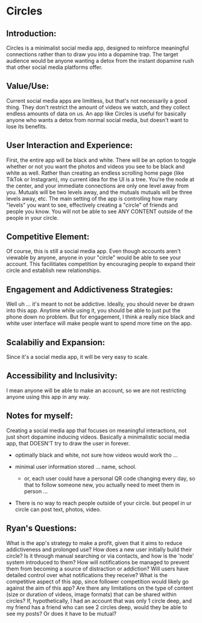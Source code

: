 # Circles 

## Introduction:
Circles is a minimalist social media app, designed to reinforce meaningful connections rather than to draw you into a dopamine trap. The target audience would be anyone wanting a detox from the instant dopamine rush that other social media platforms offer. 

## Value/Use:
Current social media apps are limitless, but that's not necessarily a good thing. They don't restrict the amount of videos we watch, and they collect endless amounts of data on us. An app like Circles is useful for basically anyone who wants a detox from normal social media, but doesn't want to lose its benefits. 

## User Interaction and Experience:
First, the entire app will be black and white. There will be an option to toggle whether or not you want the photos and videos you see to be black and white as well. Rather than creating an endless scrolling home page (like TikTok or Instagram), my current idea for the UI is a tree. You're the node at the center, and your immediate connections are only one level away from you. Mutuals will be two levels away, and the mutuals mutuals will be three levels away, etc. The main setting of the app is controlling how many "levels" you want to see, effectively creating a "circle" of friends and people you know. You will not be able to see ANY CONTENT outside of the people in your circle. 

## Competitive Element:
Of course, this is still a social media app. Even though accounts aren't viewable by anyone, anyone in your "circle" would be able to see your account. This facilitiates competition by encouraging people to expand their circle and establish new relationships. 

## Engagement and Addictiveness Strategies: 
Well uh ... it's meant to not be addictive. Ideally, you should never be drawn into this app. Anytime while using it, you should be able to just put the phone down no problem. But for engagement, I think a really nice black and white user interface will make people want to spend more time on the app. 

## Scalabiliy and Expansion:
Since it's a social media app, it will be very easy to scale. 

## Accessibility and Inclusivity: 
I mean anyone will be able to make an account, so we are not restricting anyone using this app in any way. 

## Notes for myself:

Creating a social media app that focuses on meaningful interactions, not just short dopamine inducing videos. 
Basically a minimalistic social media app, that DOESN'T try to draw the user in forever.

- optimally black and white, not sure how videos would work tho ... 
- minimal user information stored ... name, school.
    - or, each user could have a personal QR code changing every day, so that to follow someone new, you actually need to meet them in person ...

- There is no way to reach people outside of your circle. but peopel in ur circle can post text, photos, video. 

## Ryan's Questions:
What is the app's strategy to make a profit, given that it aims to reduce addictiveness and prolonged use?
How does a new user initially build their circle? Is it through manual searching or via contacts, and how is the 'node' system introduced to them?
How will notifications be managed to prevent them from becoming a source of distraction or addiction? Will users have detailed control over what notifications they receive?
What is the competitive aspect of this app, since follower competition would likely go against the aim of this app? 
Are there any limitations on the type of content (size or duration of videos, image formats) that can be shared within circles?
If, hypothetically, I had an account that was only 1 circle deep, and my friend has a friend who can see 2 circles deep, would they be able to see my posts? Or does it have to be mutual?